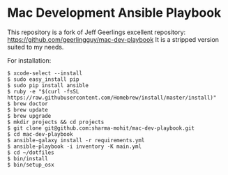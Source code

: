 # Mac Development Ansible Playbook

This repository is a fork of Jeff Geerlings excellent repository: https://github.com/geerlingguy/mac-dev-playbook
It is a stripped version suited to my needs.

For installation:
 
    $ xcode-select --install
    $ sudo easy_install pip
    $ sudo pip install ansible
    $ ruby -e "$(curl -fsSL https://raw.githubusercontent.com/Homebrew/install/master/install)"
    $ brew doctor
    $ brew update
    $ brew upgrade
    $ mkdir projects && cd projects
    $ git clone git@github.com:sharma-mohit/mac-dev-playbook.git
    $ cd mac-dev-playbook
    $ ansible-galaxy install -r requirements.yml
    $ ansible-playbook -i inventory -K main.yml
    $ cd ~/dotfiles
    $ bin/install
    $ bin/setup_osx
